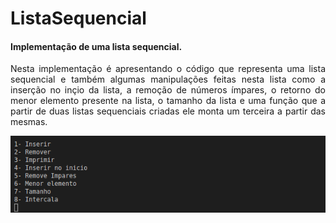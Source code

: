 # ListaSequencial
<h4>Implementação de uma lista sequencial.</h4>

<p style="text-align:justify">Nesta implementação é apresentando o código que representa uma lista sequencial e também algumas manipulações feitas nesta lista como a inserção no inçio da lista, a remoção de números ímpares, o retorno do menor elemento presente na lista, o tamanho da lista e uma função que a partir de duas listas sequenciais criadas ele monta um terceira a partir das mesmas.</p>

![screenshot](https://github.com/lucasnamac/ListaSequencial/blob/main/data/scrennshot/menu.png)





